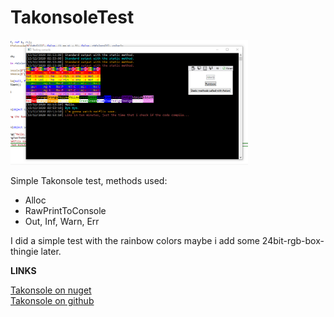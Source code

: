 # TakonsoleTest
<img alt="screenshot" src="https://raw.githubusercontent.com/TikoTako/TikoTako/main/img/Takonsole.png" height="200"/><br/>

Simple Takonsole test, methods used:
* Alloc
* RawPrintToConsole
* Out, Inf, Warn, Err

I did a simple test with the rainbow colors maybe i add some 24bit-rgb-box-thingie later.

**LINKS**

[Takonsole on nuget](https://www.nuget.org/packages/Takonsole/ "Takonsole on nuget")<br/>
[Takonsole on github](https://github.com/TikoTako/Takonsole "Takonsole on github")